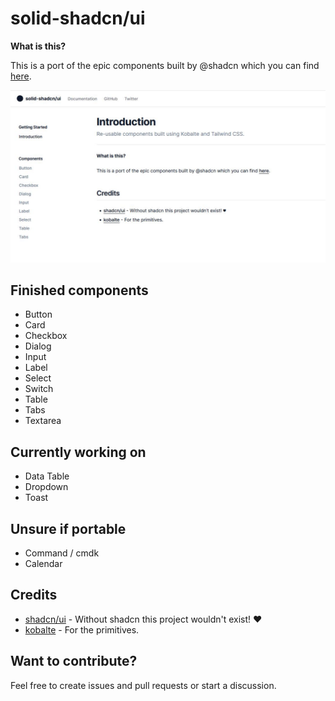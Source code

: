 # solid-shadcn/ui

**What is this?**

This is a port of the epic components built by @shadcn which you can find [here](https://ui.shadcn.com).

![screenshot](screenshot.jpg)

## Finished components

- Button
- Card
- Checkbox
- Dialog
- Input
- Label
- Select
- Switch
- Table
- Tabs
- Textarea

## Currently working on

- Data Table
- Dropdown
- Toast

## Unsure if portable

- Command / cmdk
- Calendar

## Credits

- [shadcn/ui](https://github.com/shadcn/ui) - Without shadcn this project wouldn't exist! ♥
- [kobalte](https://github.com/kobaltedev/kobalte) - For the primitives.

## Want to contribute?

Feel free to create issues and pull requests or start a discussion.
